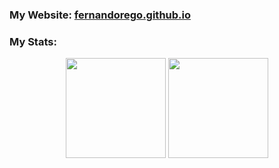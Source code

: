 ### My Website: [fernandorego.github.io](https://fernandorego.github.io/)

### My Stats:

<p align="center">
 <img height="160" align="center" src="https://github-readme-stats.vercel.app/api?username=fernandorego&theme=onedark&show_icons=true&count_private=true&hide_border=true">
 <img height="160" align="center" src="https://github-readme-stats.vercel.app/api/top-langs/?username=fernandorego&layout=compact&theme=onedark&langs_count=5&count_private=true&exclude_repo=feup-aeda,feup-cal&hide=html,blade,makefile&hide_border=true">
</p>
